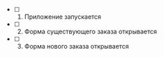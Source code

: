 - [ ] 1. Приложение запускается
- [ ] 2. Форма существующего заказа открывается
- [ ] 3. Форма нового заказа открывается